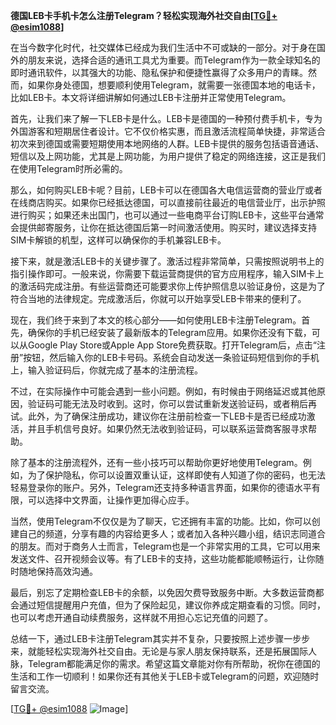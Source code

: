 **德国LEB卡手机卡怎么注册Telegram？轻松实现海外社交自由[[TG💪+ @esim1088](https://t.me/s/esim1088)]**

在当今数字化时代，社交媒体已经成为我们生活中不可或缺的一部分。对于身在国外的朋友来说，选择合适的通讯工具尤为重要。而Telegram作为一款全球知名的即时通讯软件，以其强大的功能、隐私保护和便捷性赢得了众多用户的青睐。然而，如果你身处德国，想要顺利使用Telegram，就需要一张德国本地的电话卡，比如LEB卡。本文将详细讲解如何通过LEB卡注册并正常使用Telegram。

首先，让我们来了解一下LEB卡是什么。LEB卡是德国的一种预付费手机卡，专为外国游客和短期居住者设计。它不仅价格实惠，而且激活流程简单快捷，非常适合初次来到德国或需要短期使用本地网络的人群。LEB卡提供的服务包括语音通话、短信以及上网功能，尤其是上网功能，为用户提供了稳定的网络连接，这正是我们在使用Telegram时所必需的。

那么，如何购买LEB卡呢？目前，LEB卡可以在德国各大电信运营商的营业厅或者在线商店购买。如果你已经抵达德国，可以直接前往最近的电信营业厅，出示护照进行购买；如果还未出国门，也可以通过一些电商平台订购LEB卡，这些平台通常会提供邮寄服务，让你在抵达德国后第一时间激活使用。购买时，建议选择支持SIM卡解锁的机型，这样可以确保你的手机兼容LEB卡。

接下来，就是激活LEB卡的关键步骤了。激活过程非常简单，只需按照说明书上的指引操作即可。一般来说，你需要下载运营商提供的官方应用程序，输入SIM卡上的激活码完成注册。有些运营商还可能要求你上传护照信息以验证身份，这是为了符合当地的法律规定。完成激活后，你就可以开始享受LEB卡带来的便利了。

现在，我们终于来到了本文的核心部分——如何使用LEB卡注册Telegram。首先，确保你的手机已经安装了最新版本的Telegram应用。如果你还没有下载，可以从Google Play Store或Apple App Store免费获取。打开Telegram后，点击“注册”按钮，然后输入你的LEB卡号码。系统会自动发送一条验证码短信到你的手机上，输入验证码后，你就完成了基本的注册流程。

不过，在实际操作中可能会遇到一些小问题。例如，有时候由于网络延迟或其他原因，验证码可能无法及时收到。这时，你可以尝试重新发送验证码，或者稍后再试。此外，为了确保注册成功，建议你在注册前检查一下LEB卡是否已经成功激活，并且手机信号良好。如果仍然无法收到验证码，可以联系运营商客服寻求帮助。

除了基本的注册流程外，还有一些小技巧可以帮助你更好地使用Telegram。例如，为了保护隐私，你可以设置双重认证，这样即使有人知道了你的密码，也无法轻易登录你的账户。另外，Telegram还支持多种语言界面，如果你的德语水平有限，可以选择中文界面，让操作更加得心应手。

当然，使用Telegram不仅仅是为了聊天，它还拥有丰富的功能。比如，你可以创建自己的频道，分享有趣的内容给更多人；或者加入各种兴趣小组，结识志同道合的朋友。而对于商务人士而言，Telegram也是一个非常实用的工具，它可以用来发送文件、召开视频会议等。有了LEB卡的支持，这些功能都能顺畅运行，让你随时随地保持高效沟通。

最后，别忘了定期检查LEB卡的余额，以免因欠费导致服务中断。大多数运营商都会通过短信提醒用户充值，但为了保险起见，建议你养成定期查看的习惯。同时，也可以考虑开通自动续费服务，这样就不用担心忘记充值的问题了。

总结一下，通过LEB卡注册Telegram其实并不复杂，只要按照上述步骤一步步来，就能轻松实现海外社交自由。无论是与家人朋友保持联系，还是拓展国际人脉，Telegram都能满足你的需求。希望这篇文章能对你有所帮助，祝你在德国的生活和工作一切顺利！如果你还有其他关于LEB卡或Telegram的问题，欢迎随时留言交流。

[[TG💪+ @esim1088](https://t.me/s/esim1088) ![Image](https://i.postimg.cc/4NQfJmqS/Snipaste-2025-05-13-00-14-12.png)]
